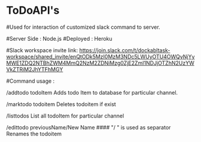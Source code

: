 # ToDoAPI&#39;s

#Used for interaction of customized slack command to server.

#Server Side : Node.js
#Deployed : Heroku

#Slack workspace invite link:  https://join.slack.com/t/dockabltask-workspace/shared_invite/enQtODk5MzI0MzM3NDc5LWUyOTU4OWQyNjYyMWE1ZDQ2NTBhZWM4MmQ2NzM2ZDNiMzg0ZjE2ZmI1NDJjOTZhN2UzYWVkZTRiM2JhYTFhMGY

#Command usage :

/addtodo todoItem
Adds todo Item to database for particular channel.

/marktodo todoitem
Deletes todoitem if exist

/listtodos 
List all todoItem for particular channel

/edittodo previousName/New Name       #### "/ " is used as separator
Renames the todoitem

